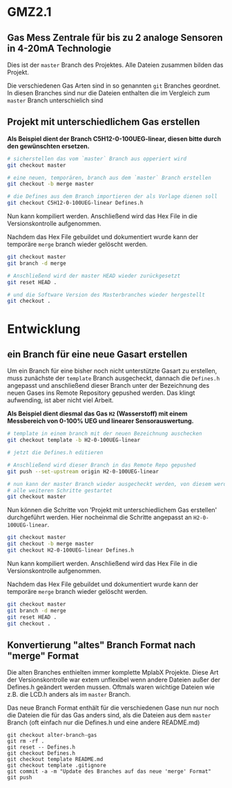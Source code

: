 # GMZ2.1

## Gas Mess Zentrale für bis zu 2 analoge Sensoren in 4-20mA Technologie

Dies ist der `master` Branch des Projektes. Alle Dateien zusammen bilden
das Projekt.

Die verschiedenen Gas Arten sind in so genannten `git` Branches geordnet. 
In diesen Branches sind nur die Dateien enthalten die im Vergleich 
zum `master` Branch unterschielich sind

## Projekt mit unterschiedlichem Gas erstellen

**Als Beispiel dient der Branch C5H12-0-100UEG-linear, 
diesen bitte durch den gewünschten ersetzen.**

```bash
# sicherstellen das vom `master` Branch aus opperiert wird
git checkout master

# eine neuen, temporären, branch aus dem `master` Branch erstellen
git checkout -b merge master

# die Defines aus dem Branch importieren der als Vorlage dienen soll
git checkout C5H12-0-100UEG-linear Defines.h
```

Nun kann kompiliert werden. 
Anschließend wird das Hex File in die Versionskontrolle aufgenommen.

Nachdem das Hex File gebuildet und dokumentiert wurde kann der 
temporäre `merge` branch wieder gelöscht werden.

```bash
git checkout master
git branch -d merge

# Anschließend wird der master HEAD wieder zurückgesetzt
git reset HEAD .

# und die Software Version des Masterbranches wieder hergestellt
git checkout .
```

# Entwicklung
## ein Branch für eine neue Gasart erstellen

Um ein Branch für eine bisher noch nicht unterstützte Gasart zu erstellen, 
muss zunächste der `template` Branch ausgecheckt, dannach die `Defines.h` angepasst
und anschließend dieser Branch unter der Bezeichnung des neuen Gases ins
Remote Repository gepushed werden. Das klingt aufwending, ist aber nicht viel Arbeit.

**Als Beispiel dient diesmal das Gas `H2` (Wasserstoff) mit einem Messbereich
von 0-100% UEG und linearer Sensorauswertung.**

```bash
# template in einem branch mit der neuen Bezeichnung auschecken
git checkout template -b H2-0-100UEG-linear

# jetzt die Defines.h editieren

# Anschließend wird dieser Branch in das Remote Repo gepushed
git push --set-upstream origin H2-0-100UEG-linear

# nun kann der master Branch wieder ausgecheckt werden, von diesem werden
# alle weiteren Schritte gestartet
git checkout master
```

Nun können die Schritte von 'Projekt mit unterschiedlichem Gas erstellen' 
durchgeführt werden. Hier nocheinmal die Schritte angepasst an `H2-0-100UEG-linear`.

```bash
git checkout master
git checkout -b merge master
git checkout H2-0-100UEG-linear Defines.h
```

Nun kann kompiliert werden. 
Anschließend wird das Hex File in die Versionskontrolle aufgenommen.

Nachdem das Hex File gebuildet und dokumentiert wurde kann der 
temporäre `merge` branch wieder gelöscht werden.

```bash
git checkout master
git branch -d merge
git reset HEAD .
git checkout .
```



## Konvertierung "altes" Branch Format nach "merge" Format

Die alten Branches enthielten immer komplette MplabX Projekte. Diese Art der Versionskontrolle war extem unflexibel wenn andere Dateien außer der Defines.h geändert werden mussen. Oftmals waren wichtige Dateien wie z.B. die LCD.h anders als im `master` Branch.

Das neue Branch Format enthält für die verschiedenen Gase nun nur noch die Dateien die für das Gas anders sind, als die Dateien aus dem `master` Branch (oft einfach nur die Defines.h und eine andere README.md)

```
git checkout alter-branch-gas
git rm -rf .
git reset -- Defines.h
git checkout Defines.h
git checkout template README.md
git checkout template .gitignore
git commit -a -m "Update des Branches auf das neue 'merge' Format"
git push
```
